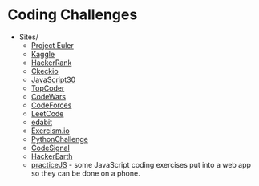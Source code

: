 # Coding Challenges

* Sites/
    * [Project Euler](https://projecteuler.net/)
    * [Kaggle](https://kaggle.com/)
    * [HackerRank](https://www.hackerrank.com/)
    * [Ckeckio](https://checkio.org)
    * [JavaScript30](https://www.javascript30.com)
    * [TopCoder](https://www.topcoder.com/)
    * [CodeWars](https://www.codewars.com/)
    * [CodeForces](https://codeforces.com/)
    * [LeetCode](https://leetcode.com/)
    * [edabit](https://edabit.com/)
    * [Exercism.io](https://exercism.io/)
    * [PythonChallenge](http://www.pythonchallenge.com/)
    * [CodeSignal](https://codesignal.com/)
    * [HackerEarth](https://hackerearth.com/)
    * [practiceJS](https://practicejs.com/) - some JavaScript coding exercises put into a web app so they can be done on a phone.
